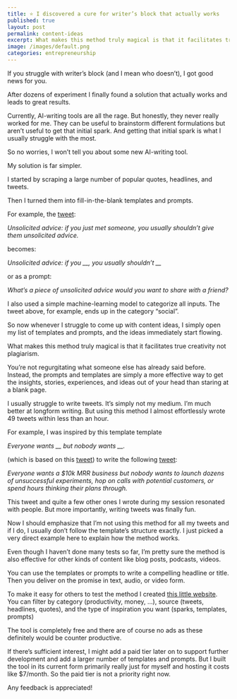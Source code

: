 ```yaml
---
title: ⭐️ I discovered a cure for writer’s block that actually works
published: true
layout: post
permalink: content-ideas
excerpt: What makes this method truly magical is that it facilitates true creativity not plagiarism.
image: /images/default.png
categories: entrepreneurship
---
```


If you struggle with writer’s block (and I mean who doesn’t), I got good news for you. 

After dozens of experiment I finally found a solution that actually works and leads to great results. 

Currently, AI-writing tools are all the rage. But honestly, they never really worked for me. They can be useful to brainstorm different formulations but aren’t useful to get that initial spark. And getting that initial spark is what I usually struggle with the most.

So no worries, I won’t tell you about some new AI-writing tool.

My solution is far simpler. 

I started by scraping a large number of popular quotes, headlines, and tweets. 

Then I turned them into fill-in-the-blank templates and prompts.

For example, the [tweet](https://twitter.com/Suhail/status/1440523201264513026):

*Unsolicited advice: if you just met someone, you usually shouldn’t give them unsolicited advice.*

becomes:

*Unsolicited advice: if you __, you usually shouldn’t __*

or as a prompt:

*What’s a piece of unsolicited advice would you want to share with a friend?*

I also used a simple machine-learning model to categorize all inputs. The tweet above, for example, ends up in the category “social”.

So now whenever I struggle to come up with content ideas, I simply open my list of templates and prompts, and the ideas immediately start flowing. 

What makes this method truly magical is that it facilitates true creativity not plagiarism.

You’re not regurgitating what someone else has already said before. Instead, the prompts and templates are simply a more effective way to get the insights, stories, experiences, and ideas out of your head than staring at a blank page.

I usually struggle to write tweets. It’s simply not my medium. I’m much better at longform writing. But using this method I almost effortlessly wrote 49 tweets within less than an hour. 

For example, I was inspired by this template template 

*Everyone wants __ but nobody wants __.*

(which is based on this [tweet](https://twitter.com/thedankoe/status/1515302749310750721)) to write the following [tweet](https://twitter.com/jakobgreenfeld/status/1533795853403451393):

*Everyone wants a $10k MRR business but nobody wants to launch dozens of unsuccessful experiments, hop on calls with potential customers, or spend hours thinking their plans through.*

This tweet and quite a few other ones I wrote during my session resonated with people. But more importantly, writing tweets was finally fun. 

Now I should emphasize that I’m not using this method for all my tweets and if I do, I usually don’t follow the template’s structure exactly. I just picked a very direct example here to explain how the method works. 

Even though I haven’t done many tests so far, I’m pretty sure the method is also effective for other kinds of content like blog posts, podcasts, videos.

You can use the templates or prompts to write a compelling headline or title. Then you deliver on the promise in text, audio, or video form. 

To make it easy for others to test the method I created [this little website](https://getcontentideas.com/). You can filter by category (productivity, money, ...), source (tweets, headlines, quotes), and the type of inspiration you want (sparks, templates, prompts)

The tool is completely free and there are of course no ads as these definitely would be counter productive. 

If there’s sufficient interest, I might add a paid tier later on to support further development and add a larger number of templates and prompts. But I built the tool in its current form primarily really just for myself and hosting it costs like $7/month. So the paid tier is not a priority right now. 

Any feedback is appreciated!